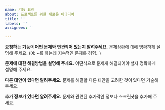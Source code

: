 ```yaml
---
name: 기능 요청
about: 프로젝트를 위한 새로운 아이디어
title: ''
labels: ''
assignees: ''

---
```


**요청하는 기능이 어떤 문제와 연관되어 있는지 알려주세요.**
문제상황에 대해 명확하게 설명해 주세요. (예: ~를 하는데 지속적인 문제를 경험...)

**문제에 대한 해결방법을 설명해 주세요.**
어떤식으로 문제개 해결되어야 할지 명확하게 설명해 주세요.

**다른 대안이 있다면 알려주세요.**
문제를 해결할 다른 대안을 고려한 것이 있다면 기술해 주세요.

**추가 정보가 있다면 알려주세요.**
문제와 관련된 추가적인 정보나 스크린샷을 추가해 주세요.
